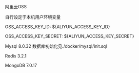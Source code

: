 阿里云OSS 

自行设定于本机用户环境变量

OSS_ACCESS_KEY_ID: ${ALIYUN_ACCESS_KEY_ID}

OSS_ACCESS_KEY_SECRET: ${ALIYUN_ACCESS_KEY_SECRET}

Mysql 8.0.32
数据库初始化见./docker/mysql/init.sql

Redis 3.2.1

MongoDB 7.0.17
